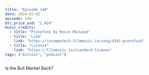 ```yaml
---
title: "Episode 140"
date: 2024-01-02
episode: 140
btc_price_usd: "2,024"
music_credits:
  - title: "Protofunk by Kevin MacLeod"
  - title: "Link"
    link: "https://incompetech.filmmusic.io/song/4247-protofunk"
  - title: "License"
    link: "https://filmmusic.io/standard-license"
tags: ["bitcoin", "podcast"]
---
```


Is the Bull Market Back?